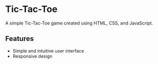 # Tic-Tac-Toe

A simple Tic-Tac-Toe game created using HTML, CSS, and JavaScript.

## Features
- Simple and intuitive user interface
- Responsive design
